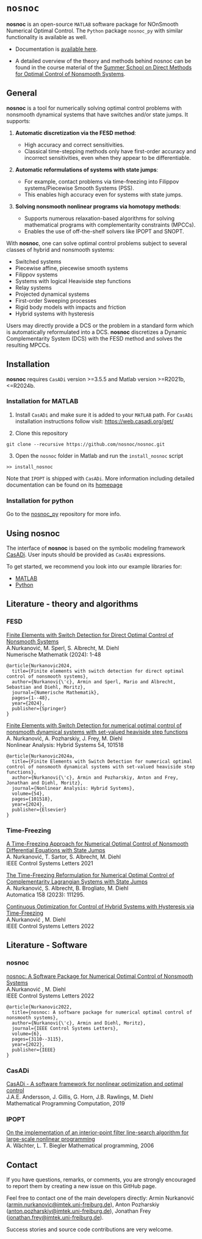 # `nosnoc`
**nosnoc** is an open-source `MATLAB` software package for NOnSmooth Numerical Optimal Control.
The `Python` package `nosnoc_py` with similar functionality is available as well.


- Documentation is [available here](https://nosnoc.readthedocs.io/en/latest/index.html). 

- A detailed overview of the theory and methods behind nosnoc can be found in the course material of the
[Summer School on Direct Methods for Optimal Control of Nonsmooth Systems](https://www.syscop.de/teaching/ss2023/summer-school-direct-methods-optimal-control-nonsmooth-systems).


## General
**nosnoc** is a tool for numerically solving optimal control problems with nonsmooth dynamical systems that have switches and/or state jumps. It supports:

1. **Automatic discretization via the FESD method**:
   - High accuracy and correct sensitivities.
   - Classical time-stepping methods only have first-order accuracy and incorrect sensitivities, even when they appear to be differentiable.

2. **Automatic reformulations of systems with state jumps**:
   - For example, contact problems via time-freezing into Filippov systems/Piecewise Smooth Systems (PSS).
   - This enables high accuracy even for systems with state jumps.

3. **Solving nonsmooth nonlinear programs via homotopy methods**:
   - Supports numerous relaxation-based algorithms for solving mathematical programs with complementarity constraints (MPCCs). 
   - Enables the use of off-the-shelf solvers like IPOPT and SNOPT.

With **nosnoc**, one can solve optimal control problems subject to several classes of hybrid and nonsmooth systems:
- Switched systems
- Piecewise affine, piecewise smooth systems
- Filippov systems
- Systems with logical Heaviside step functions
- Relay systems
- Projected dynamical systems
- First-order Sweeping processes
- Rigid body models with impacts and friction
- Hybrid systems with hysteresis

Users may directly provide a DCS or the problem in a standard form which is automatically reformulated into a DCS.
**nosnoc** discretizes a Dynamic Complementarity System (DCS) with the FESD method and solves the resulting MPCCs. 



## Installation

**nosnoc** requires `CasADi` version >=3.5.5 and Matlab version >=R2021b, <=R2024b.

### Installation for MATLAB

1.  Install  `CasADi` and make sure it is added to your `MATLAB` path.
For `CasADi` installation instructions follow visit: https://web.casadi.org/get/

2.   Clone this repository
```
git clone --recursive https://github.com/nosnoc/nosnoc.git
```

3. Open the `nosnoc` folder in Matlab and run the `install_nosnoc` script
```
>> install_nosnoc
```

Note that `IPOPT` is shipped with `CasADi`. More information including detailed documentation can be found on its [homepage](https://coin-or.github.io/Ipopt/ )

### Installation for python

Go to the [nosnoc_py](https://github.com/nosnoc/nosnoc_py) repository for more info.

## Using nosnoc

The interface of **nosnoc** is based on the symbolic modeling framework [CasADi](https://web.casadi.org/). User inputs should be provided as `CasADi` expressions.

To get started, we recommend you look into our example libraries for:
- [MATLAB](https://github.com/nosnoc/nosnoc/tree/main/examples/matlab)
- [Python](https://github.com/nosnoc/nosnoc_py/tree/main/examples)



## Literature - theory and algorithms

### FESD
[Finite Elements with Switch Detection for Direct Optimal Control of Nonsmooth Systems](https://link.springer.com/article/10.1007/s00211-024-01412-z) \
A.Nurkanović, M. Sperl, S. Albrecht, M. Diehl \
Numerische Mathematik (2024): 1-48
```
@article{Nurkanovic2024,
  title={Finite elements with switch detection for direct optimal control of nonsmooth systems},
  author={Nurkanovi{\'c}, Armin and Sperl, Mario and Albrecht, Sebastian and Diehl, Moritz},
  journal={Numerische Mathematik},
  pages={1--48},
  year={2024},
  publisher={Springer}
}
```

[Finite Elements with Switch Detection for numerical optimal control of nonsmooth dynamical systems with set-valued heaviside step functions](https://www.sciencedirect.com/science/article/pii/S1751570X24000554) \
A. Nurkanović, A. Pozharskiy, J. Frey, M. Diehl\
Nonlinear Analysis: Hybrid Systems 54, 101518	

```
@article{Nurkanovic2024a,
  title={Finite Elements with Switch Detection for numerical optimal control of nonsmooth dynamical systems with set-valued heaviside step functions},
  author={Nurkanovi{\'c}, Armin and Pozharskiy, Anton and Frey, Jonathan and Diehl, Moritz},
  journal={Nonlinear Analysis: Hybrid Systems},
  volume={54},
  pages={101518},
  year={2024},
  publisher={Elsevier}
}
```



### Time-Freezing
[A Time-Freezing Approach for Numerical Optimal Control of Nonsmooth Differential Equations with State Jumps](https://cdn.syscop.de/publications/Nurkanovic2021.pdf) \
A. Nurkanović, T. Sartor, S. Albrecht, M. Diehl \
IEEE Control Systems Letters 2021

[The Time-Freezing Reformulation for Numerical Optimal Control of Complementarity Lagrangian Systems with State Jumps](https://www.sciencedirect.com/science/article/pii/S0005109823004594) \
A. Nurkanović, S. Albrecht, B. Brogliato, M. Diehl \
Automatica 158 (2023): 111295.

[Continuous Optimization for Control of Hybrid Systems with Hysteresis via Time-Freezing](https://cdn.syscop.de/publications/Nurkanovic2022a.pdf) \
A.Nurkanović , M. Diehl \
IEEE Control Systems Letters 2022


## Literature - Software

### nosnoc

[nosnoc: A Software Package for Numerical Optimal Control of Nonsmooth Systems](https://cdn.syscop.de/publications/Nurkanovic2022b.pdf) \
A.Nurkanović , M. Diehl \
IEEE Control Systems Letters 2022

```
@article{Nurkanovic2022,
  title={nosnoc: A software package for numerical optimal control of nonsmooth systems},
  author={Nurkanovi{\'c}, Armin and Diehl, Moritz},
  journal={IEEE Control Systems Letters},
  volume={6},
  pages={3110--3115},
  year={2022},
  publisher={IEEE}
}
```



### CasADi

[CasADi - A software framework for nonlinear optimization and optimal control](https://cdn.syscop.de/publications/Andersson2019.pdf) \
J.A.E. Andersson, J. Gillis, G. Horn, J.B. Rawlings, M. Diehl \
Mathematical Programming Computation, 2019

### IPOPT
[On the implementation of an interior-point filter line-search algorithm for large-scale nonlinear programming](https://link.springer.com/article/10.1007/s10107-004-0559-y) \
A. Wächter, L. T. Biegler
Mathematical programming, 2006 

## Contact

If you have questions, remarks, or comments, you are strongly encouraged to report them by creating a new issue on this GitHub page.

Feel free to contact one of the main developers directly: 
Armin Nurkanović ([armin.nurkanovic@imtek.uni-freiburg.de](mailto:armin.nurkanovic@imtek.uni-freiburg.de)),
Anton Pozharskiy ([anton.pozharskiy@imtek.uni-freiburg.de](mailto:anton.pozharskiy@imtek.uni-freiburg.de)),
Jonathan Frey ([jonathan.frey@imtek.uni-freiburg.de](mailto:jonathan.frey@imtek.uni-freiburg.de)).

Success stories and source code contributions are very welcome.

